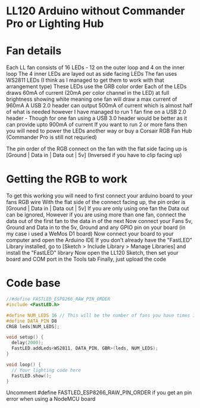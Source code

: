 # LL120 Arduino without Commander Pro or Lighting Hub

# Fan details
Each LL fan consists of 16 LEDs - 12 on the outer loop and 4 on the inner loop
The 4 inner LEDs are layed out as side facing LEDs
The fan uses WS2811 LEDs (I think as I managed to get them to work with that arrangement type)
These LEDs use the GRB color order
Each of the LEDs draws 60mA of current (20mA per color channel in the LED) at full brightness showing white meaning one fan will draw a max current of 960mA
A USB 2.0 header can output 500mA of current which is almost half of what is needed however I have managed to run 1 fan fine on a USB 2.0 header - Though for one fan using a USB 3.0 header would be better as it can provide upto 900mA of current
If you want to run 2 or more fans then you will need to power the LEDs another way or buy a Corsair RGB Fan Hub (Commander Pro is still not requried)

The pin order of the RGB connect on the fan with the flat side facing up is [Ground | Data in | Data out | 5v] (Inversed if you have to clip facing up)

# Getting the RGB to work
To get this working you will need to first connect your arduino board to your fans RGB wire
With the flat side of the connect facing up, the pin order is [Ground | Data in | Data out | 5v]
If you are only using one fan the Data out can be ignored, However if you are using more than one fan, connect the data out of the first fan to the data in of the next
Now connect your Fans 5v, Ground and Data in to the 5v, Ground and any GPIO pin on your board (in my case i used a WeMos D1 board)
Now connect your board to your computer and open the Arduino IDE
If you don't already have the "FastLED" Library installed, go to [Sketch > Include Library > Manage Libraries] and install the "FastLED" library
Now open the LL120 Sketch, then set your board and COM port in the Tools tab
Finally, just upload the code

# Code base
```c++
//#define FASTLED_ESP8266_RAW_PIN_ORDER
#include <FastLED.h>

#define NUM_LEDS 16 // This will be the number of fans you have times 16 (16 LEDs per fan)
#define DATA_PIN D8
CRGB leds[NUM_LEDS];

void setup() {
  delay(2000);
  FastLED.addLeds<WS2811, DATA_PIN, GBR>(leds, NUM_LEDS);
}

void loop() {
  // Your lighting code here
  FastLED.show();
}
```
Uncomment #define FASTLED_ESP8266_RAW_PIN_ORDER if you get an pin error when using a NodeMCU board

